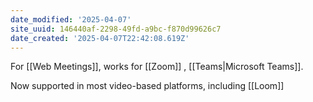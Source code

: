 ```yaml
---
date_modified: '2025-04-07'
site_uuid: 146440af-2298-49fd-a9bc-f870d99626c7
date_created: '2025-04-07T22:42:08.619Z'
---
```





For [[Web Meetings]], works for [[Zoom]] , [[Teams|Microsoft Teams]].

Now supported in most video-based platforms, including [[Loom]]